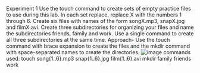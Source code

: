 Experiment 1 
Use the touch command to create sets of empty practice files to use during this lab. In each set replace, replace X with the numbers 1 through 6. Create six files with names of 
the form songX.mp3, snapX.jpg and filmX.avi. Create three subdirectories for organizing your files and name the subdirectories friends, family and work. Use a single command to 
create all three subdirectories at the same time. 
Approach- Use the touch command with brace expansion to create the files and the mkdir command with space-separated names to create the directories.
![image](https://github.com/user-attachments/assets/65caf1cb-12de-44dc-9f87-3662f8985d9a)
commands used:
touch song{1..6}.mp3 snap{1..6}.jpg film{1..6}.avi
mkdir family friends work
